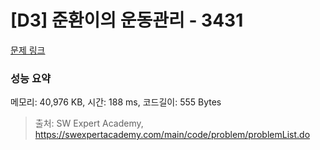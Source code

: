 # [D3] 준환이의 운동관리 - 3431 

[문제 링크](https://swexpertacademy.com/main/code/problem/problemDetail.do?contestProbId=AWE_ZXcqAAMDFAV2) 

### 성능 요약

메모리: 40,976 KB, 시간: 188 ms, 코드길이: 555 Bytes



> 출처: SW Expert Academy, https://swexpertacademy.com/main/code/problem/problemList.do